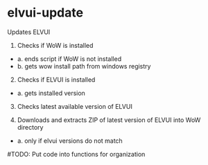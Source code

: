 # elvui-update
Updates ELVUI

1. Checks if WoW is installed
  - a. ends script if WoW is not installed
  - b. gets wow install path from windows registry
  
2. Checks if ELVUI is installed
  - a. gets installed version
  
3. Checks latest available version of ELVUI

4. Downloads and extracts ZIP of latest version of ELVUI into WoW directory
  - a. only if elvui versions do not match
  
  
  #TODO:
  Put code into functions for organization
